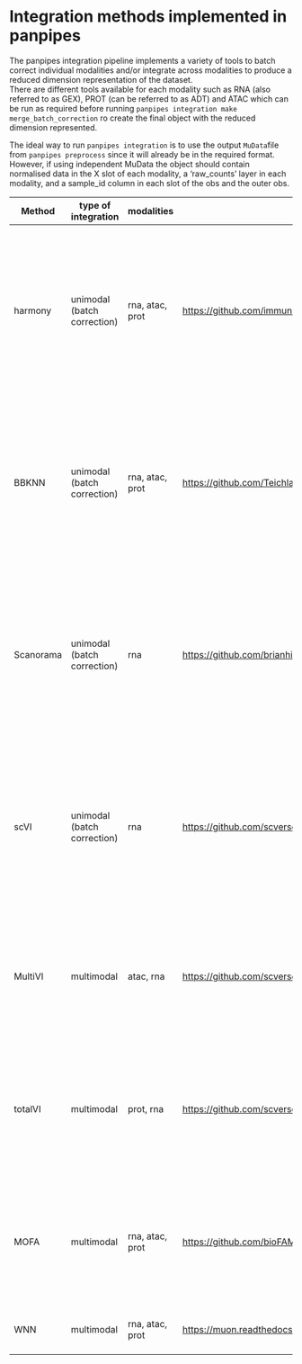 <style>
  .parameter {
    border-top: 4px solid lightblue;
    background-color: rgba(173, 216, 230, 0.2);
    padding: 4px;
    display: inline-block;
    font-weight: bold;
  }
</style>
# Integration methods implemented in panpipes

The panpipes integration pipeline implements a variety of tools to batch correct individual modalities and/or integrate across modalities to produce a reduced dimension representation of the dataset.<br>
There are different tools available for each modality such as RNA (also referred to as GEX), PROT (can be referred to as ADT) and ATAC which can be run as required before running `panpipes integration make merge_batch_correction`
ro create the final object with the reduced dimension represented.<br> 

The ideal way to run `panpipes integration` is to use the output `MuData`file from `panpipes preprocess` since it will already be in the required format. 
However, if using independent MuData the object should contain normalised data in the X slot of each modality, a ‘raw_counts’ layer in each modality, and a sample_id column in each slot of the obs and the outer obs. 

| Method    | type of integration         | modalities      | code                                                                       | references                                                                                                                                                                                                                          | benchmarks paper                                                                                                                                                                                                                                                         |
|-----------|-----------------------------|-----------------|----------------------------------------------------------------------------|-------------------------------------------------------------------------------------------------------------------------------------------------------------------------------------------------------------------------------------|--------------------------------------------------------------------------------------------------------------------------------------------------------------------------------------------------------------------------------------------------------------------------|
| harmony   | unimodal (batch correction) | rna, atac, prot | https://github.com/immunogenomics/harmony                                  | Korsunsky I, Millard N, Fan J, Slowikowski K, Zhang F, Wei K, et al. Fast, sensitive and accurate integration of single-cell data with Harmony. Nat Methods. 2019;16:1289–96.                                                       | Luecken, M.D., Büttner, M., Chaichoompu, K., Danese, A., Interlandi, M., Müller, M.F., Strobl, D.C., Zappia, L., Dugas, M., Colomé-Tatché, M. and Theis, F.J., 2022. Benchmarking atlas-level data integration in single-cell genomics. Nature methods, 19(1), pp.41-50. |
| BBKNN     | unimodal (batch correction) | rna, atac, prot | https://github.com/Teichlab/bbknn                                          | Polański K, Young MD, Miao Z, Meyer KB, Teichmann SA, Park J-E. BBKNN: fast batch alignment of single cell transcriptomes. Bioinformatics. 2020;36:964–5                                                                            | Luecken, M.D., Büttner, M., Chaichoompu, K., Danese, A., Interlandi, M., Müller, M.F., Strobl, D.C., Zappia, L., Dugas, M., Colomé-Tatché, M. and Theis, F.J., 2022. Benchmarking atlas-level data integration in single-cell genomics. Nature methods, 19(1), pp.41-50. |
| Scanorama | unimodal (batch correction) | rna             | https://github.com/brianhie/scanorama                                      | Hie B, Bryson B, Berger B. Efficient integration of heterogeneous single-cell transcriptomes using Scanorama. Nat Biotechnol. 2019;37:685–91                                                                                        | Luecken, M.D., Büttner, M., Chaichoompu, K., Danese, A., Interlandi, M., Müller, M.F., Strobl, D.C., Zappia, L., Dugas, M., Colomé-Tatché, M. and Theis, F.J., 2022. Benchmarking atlas-level data integration in single-cell genomics. Nature methods, 19(1), pp.41-50. |
| scVI      | unimodal (batch correction) | rna             | https://github.com/scverse/scvi-tools                                      | Gayoso A, Lopez R, Xing G, Boyeau P, Pour Amiri VV, Hong J, et al. A Python library for probabilistic analysis of single-cell omics data. Nat Biotechnol. 2022;40:163–6.                                                            | Luecken, M.D., Büttner, M., Chaichoompu, K., Danese, A., Interlandi, M., Müller, M.F., Strobl, D.C., Zappia, L., Dugas, M., Colomé-Tatché, M. and Theis, F.J., 2022. Benchmarking atlas-level data integration in single-cell genomics. Nature methods, 19(1), pp.41-50. |
| MultiVI   | multimodal                  | atac, rna       | https://github.com/scverse/scvi-tools                                      | Ashuach, T., Gabitto, M.I., Koodli, R.V., Saldi, G.A., Jordan, M.I. and Yosef, N., 2023. MultiVI: deep generative model for the integration of multimodal data. Nature Methods, 20(8), pp.1222-1231.                                | Lee, M.Y., Kaestner, K.H. and Li, M., 2023. Benchmarking algorithms for joint integration of unpaired and paired single-cell RNA-seq and ATAC-seq data. Genome Biology, 24(1), p.244.                                                                                    |
| totalVI   | multimodal                  | prot, rna       | https://github.com/scverse/scvi-tools                                      | Gayoso A, Steier Z, Lopez R, Regier J, Nazor KL, Streets A, et al. Joint probabilistic modeling of single-cell multi-omic data with totalVI. Nat Methods. 2021;18:272–82.                                                           | Makrodimitris, S., Pronk, B., Abdelaal, T. and Reinders, M., 2024. An in-depth comparison of linear and non-linear joint embedding methods for bulk and single-cell multi-omics. Briefings in Bioinformatics, 25(1), p.bbad416.                                          |
| MOFA      | multimodal                  | rna, atac, prot | https://github.com/bioFAM/mofapy2                                          | Argelaguet, R., Arnol, D., Bredikhin, D., Deloro, Y., Velten, B., Marioni, J.C. and Stegle, O., 2020. MOFA+: a statistical framework for comprehensive integration of multi-modal single-cell data. Genome biology, 21(1), pp.1-17. | Lee, M.Y., Kaestner, K.H. and Li, M., 2023. Benchmarking algorithms for joint integration of unpaired and paired single-cell RNA-seq and ATAC-seq data. Genome Biology, 24(1), p.244.                                                                                    |
| WNN       | multimodal                  | rna, atac, prot | https://muon.readthedocs.io/en/latest/api/generated/muon.pp.neighbors.html | Hao Y, Hao S, Andersen-Nissen E, Mauck WM, Zheng S, Butler A, et al. Integrated analysis of multimodal single-cell data. Cell. 2021;184:3573–87.                                                                                    |                                                                                                                                                                                                                                                                          |
